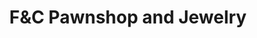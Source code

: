 ---
title: "F&C Pawnshop and Jewelry"
url: /iloilo-city/fandc-pawnshop-and-jewelry/
shop: jewelry
---